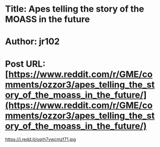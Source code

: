 # Title: Apes telling the story of the MOASS in the future
# Author: jr102
# Post URL: [https://www.reddit.com/r/GME/comments/ozzor3/apes_telling_the_story_of_the_moass_in_the_future/](https://www.reddit.com/r/GME/comments/ozzor3/apes_telling_the_story_of_the_moass_in_the_future/)


https://i.redd.it/oqrh7vwcmzf71.jpg